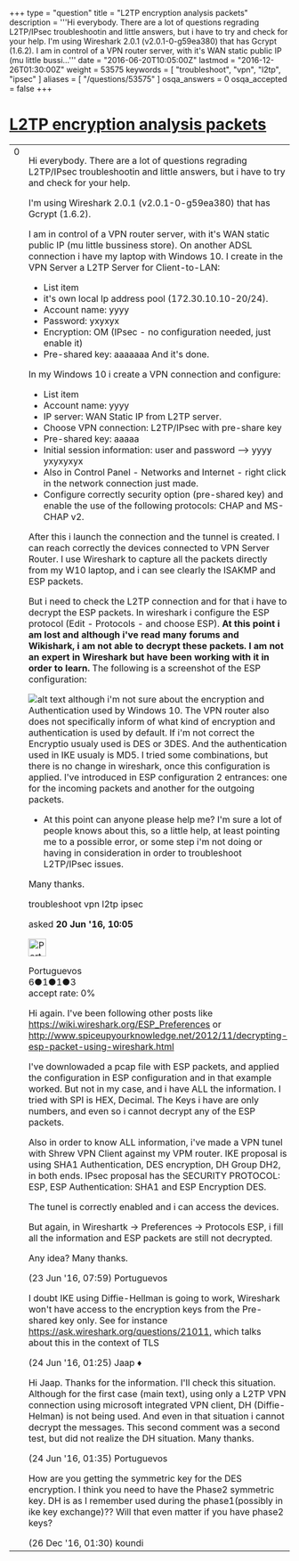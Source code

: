 +++
type = "question"
title = "L2TP encryption analysis packets"
description = '''Hi everybody. There are a lot of questions regrading L2TP/IPsec troubleshootin and little answers, but i have to try and check for your help. I&#x27;m using Wireshark 2.0.1 (v2.0.1-0-g59ea380) that has Gcrypt (1.6.2). I am in control of a VPN router server, with it&#x27;s WAN static public IP (mu little bussi...'''
date = "2016-06-20T10:05:00Z"
lastmod = "2016-12-26T01:30:00Z"
weight = 53575
keywords = [ "troubleshoot", "vpn", "l2tp", "ipsec" ]
aliases = [ "/questions/53575" ]
osqa_answers = 0
osqa_accepted = false
+++

<div class="headNormal">

# [L2TP encryption analysis packets](/questions/53575/l2tp-encryption-analysis-packets)

</div>

<div id="main-body">

<div id="askform">

<table id="question-table" style="width:100%;"><colgroup><col style="width: 50%" /><col style="width: 50%" /></colgroup><tbody><tr class="odd"><td style="width: 30px; vertical-align: top"><div class="vote-buttons"><span id="post-53575-upvote" class="ajax-command post-vote up" rel="nofollow" title="I like this post (click again to cancel)"> </span><div id="post-53575-score" class="post-score" title="current number of votes">0</div><span id="post-53575-downvote" class="ajax-command post-vote down" rel="nofollow" title="I dont like this post (click again to cancel)"> </span> <span id="favorite-mark" class="ajax-command favorite-mark" rel="nofollow" title="mark/unmark this question as favorite (click again to cancel)"> </span><div id="favorite-count" class="favorite-count"></div></div></td><td><div id="item-right"><div class="question-body"><p>Hi everybody. There are a lot of questions regrading L2TP/IPsec troubleshootin and little answers, but i have to try and check for your help.</p><p>I'm using Wireshark 2.0.1 (v2.0.1-0-g59ea380) that has Gcrypt (1.6.2).</p><p>I am in control of a VPN router server, with it's WAN static public IP (mu little bussiness store). On another ADSL connection i have my laptop with Windows 10. I create in the VPN Server a L2TP Server for Client-to-LAN:</p><ul><li>List item</li><li>it's own local Ip address pool (172.30.10.10-20/24).</li><li>Account name: yyyy</li><li>Password: yxyxyx</li><li>Encryption: OM (IPsec - no configuration needed, just enable it)</li><li>Pre-shared key: aaaaaaa And it's done.</li></ul><p>In my Windows 10 i create a VPN connection and configure:</p><ul><li>List item</li><li>Account name: yyyy</li><li>IP server: WAN Static IP from L2TP server.</li><li>Choose VPN connection: L2TP/IPsec with pre-share key</li><li>Pre-shared key: aaaaa</li><li>Initial session information: user and password --&gt; yyyy yxyxyxyx</li><li>Also in Control Panel - Networks and Internet - right click in the network connection just made.</li><li>Configure correctly security option (pre-shared key) and enable the use of the following protocols: CHAP and MS-CHAP v2.</li></ul><p>After this i launch the connection and the tunnel is created. I can reach correctly the devices connected to VPN Server Router. I use Wireshark to capture all the packets directly from my W10 laptop, and i can see clearly the ISAKMP and ESP packets.</p><p>But i need to check the L2TP connection and for that i have to decrypt the ESP packets. In wireshark i configure the ESP protocol (Edit - Protocols - and choose ESP). <strong>At this point i am lost and although i've read many forums and Wikishark, i am not able to decrypt these packets. I am not an expert in Wireshark but have been working with it in order to learn.</strong> The following is a screenshot of the ESP configuration:</p><p><img src="https://osqa-ask.wireshark.org/upfiles/ESP_Wireshark_Conf_RYpVvbS.JPG" alt="alt text" /> although i'm not sure about the encryption and Authentication used by Windows 10. The VPN router also does not specifically inform of what kind of encryption and authentication is used by default. If i'm not correct the Encryptio usualy used is DES or 3DES. And the authentication used in IKE usualy is MD5. I tried some combinations, but there is no change in wireshark, once this configuration is applied. I've introduced in ESP configuration 2 entrances: one for the incoming packets and another for the outgoing packets.</p><ul><li>At this point can anyone please help me? I'm sure a lot of people knows about this, so a little help, at least pointing me to a possible error, or some step i'm not doing or having in consideration in order to troubleshoot L2TP/IPsec issues.</li></ul><p>Many thanks.</p></div><div id="question-tags" class="tags-container tags"><span class="post-tag tag-link-troubleshoot" rel="tag" title="see questions tagged &#39;troubleshoot&#39;">troubleshoot</span> <span class="post-tag tag-link-vpn" rel="tag" title="see questions tagged &#39;vpn&#39;">vpn</span> <span class="post-tag tag-link-l2tp" rel="tag" title="see questions tagged &#39;l2tp&#39;">l2tp</span> <span class="post-tag tag-link-ipsec" rel="tag" title="see questions tagged &#39;ipsec&#39;">ipsec</span></div><div id="question-controls" class="post-controls"></div><div class="post-update-info-container"><div class="post-update-info post-update-info-user"><p>asked <strong>20 Jun '16, 10:05</strong></p><img src="https://secure.gravatar.com/avatar/331d7152395d5e34e11493dd810df433?s=32&amp;d=identicon&amp;r=g" class="gravatar" width="32" height="32" alt="Portuguevos&#39;s gravatar image" /><p><span>Portuguevos</span><br />
<span class="score" title="6 reputation points">6</span><span title="1 badges"><span class="badge1">●</span><span class="badgecount">1</span></span><span title="1 badges"><span class="silver">●</span><span class="badgecount">1</span></span><span title="3 badges"><span class="bronze">●</span><span class="badgecount">3</span></span><br />
<span class="accept_rate" title="Rate of the user&#39;s accepted answers">accept rate:</span> <span title="Portuguevos has no accepted answers">0%</span></p></img></div></div><div id="comments-container-53575" class="comments-container"><span id="53632"></span><div id="comment-53632" class="comment"><div id="post-53632-score" class="comment-score"></div><div class="comment-text"><p>Hi again. I've been following other posts like <a href="https://wiki.wireshark.org/ESP_Preferences">https://wiki.wireshark.org/ESP_Preferences</a> or <a href="http://www.spiceupyourknowledge.net/2012/11/decrypting-esp-packet-using-wireshark.html">http://www.spiceupyourknowledge.net/2012/11/decrypting-esp-packet-using-wireshark.html</a></p><p>I've downlowaded a pcap file with ESP packets, and applied the configuration in ESP configuration and in that example worked. But not in my case, and i have ALL the information. I tried with SPI is HEX, Decimal. The Keys i have are only numbers, and even so i cannot decrypt any of the ESP packets.</p><p>Also in order to know ALL information, i've made a VPN tunel with Shrew VPN Client against my VPM router. IKE proposal is using SHA1 Authentication, DES encryption, DH Group DH2, in both ends. IPsec proposal has the SECURITY PROTOCOL: ESP, ESP Authentication: SHA1 and ESP Encryption DES.</p><p>The tunel is correctly enabled and i can access the devices.</p><p>But again, in Wireshartk -&gt; Preferences -&gt; Protocols ESP, i fill all the information and ESP packets are still not decrypted.</p><p>Any idea? Many thanks.</p></div><div id="comment-53632-info" class="comment-info"><span class="comment-age">(23 Jun '16, 07:59)</span> <span class="comment-user userinfo">Portuguevos</span></div></div><span id="53637"></span><div id="comment-53637" class="comment"><div id="post-53637-score" class="comment-score"></div><div class="comment-text"><p>I doubt IKE using Diffie-Hellman is going to work, Wireshark won't have access to the encryption keys from the Pre-shared key only. See for instance <a href="https://ask.wireshark.org/questions/21011,">https://ask.wireshark.org/questions/21011,</a> which talks about this in the context of TLS</p></div><div id="comment-53637-info" class="comment-info"><span class="comment-age">(24 Jun '16, 01:25)</span> <span class="comment-user userinfo">Jaap ♦</span></div></div><span id="53638"></span><div id="comment-53638" class="comment"><div id="post-53638-score" class="comment-score"></div><div class="comment-text"><p>Hi Jaap. Thanks for the information. I'll check this situation. Although for the first case (main text), using only a L2TP VPN connection using microsoft integrated VPN client, DH (Diffie-Helman) is not being used. And even in that situation i cannot decrypt the messages. This second comment was a second test, but did not realize the DH situation. Many thanks.</p></div><div id="comment-53638-info" class="comment-info"><span class="comment-age">(24 Jun '16, 01:35)</span> <span class="comment-user userinfo">Portuguevos</span></div></div><span id="58333"></span><div id="comment-58333" class="comment"><div id="post-58333-score" class="comment-score"></div><div class="comment-text"><p>How are you getting the symmetric key for the DES encryption. I think you need to have the Phase2 symmetric key. DH is as I remember used during the phase1(possibly in ike key exchange)?? Will that even matter if you have phase2 keys?</p></div><div id="comment-58333-info" class="comment-info"><span class="comment-age">(26 Dec '16, 01:30)</span> <span class="comment-user userinfo">koundi</span></div></div></div><div id="comment-tools-53575" class="comment-tools"></div><div class="clear"></div><div id="comment-53575-form-container" class="comment-form-container"></div><div class="clear"></div></div></td></tr></tbody></table>

</div>

</div>

